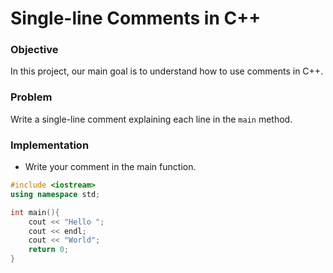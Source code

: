 # Single-line Comments in C++

### Objective

In this project, our main goal is to understand how to use comments in C++.

### Problem

Write a single-line comment explaining each line in the `main` method. 


### Implementation
- Write your comment in the main function.
  
```cpp
#include <iostream>
using namespace std;

int main(){
    cout << "Hello ";
    cout << endl;
    cout << "World";
    return 0;
}
```
